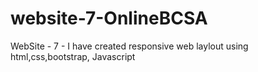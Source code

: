 # website-7-OnlineBCSA
WebSite - 7  - I have created responsive web laylout using html,css,bootstrap, Javascript 
